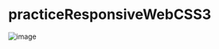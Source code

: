 # practiceResponsiveWebCSS3

![image](https://user-images.githubusercontent.com/83596975/172939147-81a3fc1b-2d84-4ddd-a00d-9f9f47868abb.png)
